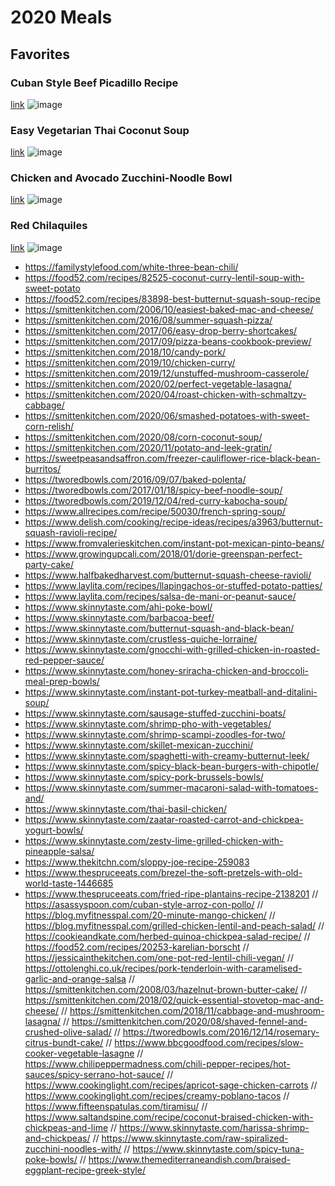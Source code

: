 # 2020 Meals

## Favorites

### Cuban Style Beef Picadillo Recipe
[link](https://asassyspoon.com/cuban-style-beef-picadillo-recipe/)
![image](https://asassyspoon.com/wp-content/uploads/cuban-style-beef-picadillo-6.jpg)

### Easy Vegetarian Thai Coconut Soup
[link](https://asassyspoon.com/easy-vegetarian-thai-coconut-soup/)
![image](https://asassyspoon.com/wp-content/uploads/2018/01/vegetarian-thai-coconut-soup-dairy-free-easy1.jpg)

### Chicken and Avocado Zucchini-Noodle Bowl
[link](https://blog.myfitnesspal.com/chicken-and-avocado-zucchini-noodle-bowl/)
![image](https://blog.myfitnesspal.com/wp-content/uploads/2018/08/Chicken-and-Avocado-Zucchini-Noodle-Bowl-752x472.jpg)

### Red Chilaquiles
[link](https://cookieandkate.com/best-red-chilaquiles-recipe/)
![image](https://cookieandkate.com/images/2019/10/best-red-chilaquiles-recipe-3-768x1154.jpg)

+ https://familystylefood.com/white-three-bean-chili/
+ https://food52.com/recipes/82525-coconut-curry-lentil-soup-with-sweet-potato
+ https://food52.com/recipes/83898-best-butternut-squash-soup-recipe
+ https://smittenkitchen.com/2006/10/easiest-baked-mac-and-cheese/
+ https://smittenkitchen.com/2016/08/summer-squash-pizza/
+ https://smittenkitchen.com/2017/06/easy-drop-berry-shortcakes/
+ https://smittenkitchen.com/2017/09/pizza-beans-cookbook-preview/
+ https://smittenkitchen.com/2018/10/candy-pork/
+ https://smittenkitchen.com/2019/10/chicken-curry/
+ https://smittenkitchen.com/2019/12/unstuffed-mushroom-casserole/
+ https://smittenkitchen.com/2020/02/perfect-vegetable-lasagna/
+ https://smittenkitchen.com/2020/04/roast-chicken-with-schmaltzy-cabbage/
+ https://smittenkitchen.com/2020/06/smashed-potatoes-with-sweet-corn-relish/
+ https://smittenkitchen.com/2020/08/corn-coconut-soup/
+ https://smittenkitchen.com/2020/11/potato-and-leek-gratin/
+ https://sweetpeasandsaffron.com/freezer-cauliflower-rice-black-bean-burritos/
+ https://tworedbowls.com/2016/09/07/baked-polenta/
+ https://tworedbowls.com/2017/01/18/spicy-beef-noodle-soup/
+ https://tworedbowls.com/2019/12/04/red-curry-kabocha-soup/
+ https://www.allrecipes.com/recipe/50030/french-spring-soup/
+ https://www.delish.com/cooking/recipe-ideas/recipes/a3963/butternut-squash-ravioli-recipe/
+ https://www.fromvalerieskitchen.com/instant-pot-mexican-pinto-beans/
+ https://www.growingupcali.com/2018/01/dorie-greenspan-perfect-party-cake/
+ https://www.halfbakedharvest.com/butternut-squash-cheese-ravioli/
+ https://www.laylita.com/recipes/llapingachos-or-stuffed-potato-patties/
+ https://www.laylita.com/recipes/salsa-de-mani-or-peanut-sauce/
+ https://www.skinnytaste.com/ahi-poke-bowl/
+ https://www.skinnytaste.com/barbacoa-beef/
+ https://www.skinnytaste.com/butternut-squash-and-black-bean/
+ https://www.skinnytaste.com/crustless-quiche-lorraine/
+ https://www.skinnytaste.com/gnocchi-with-grilled-chicken-in-roasted-red-pepper-sauce/
+ https://www.skinnytaste.com/honey-sriracha-chicken-and-broccoli-meal-prep-bowls/
+ https://www.skinnytaste.com/instant-pot-turkey-meatball-and-ditalini-soup/
+ https://www.skinnytaste.com/sausage-stuffed-zucchini-boats/
+ https://www.skinnytaste.com/shrimp-pho-with-vegetables/
+ https://www.skinnytaste.com/shrimp-scampi-zoodles-for-two/
+ https://www.skinnytaste.com/skillet-mexican-zucchini/
+ https://www.skinnytaste.com/spaghetti-with-creamy-butternut-leek/
+ https://www.skinnytaste.com/spicy-black-bean-burgers-with-chipotle/
+ https://www.skinnytaste.com/spicy-pork-brussels-bowls/
+ https://www.skinnytaste.com/summer-macaroni-salad-with-tomatoes-and/
+ https://www.skinnytaste.com/thai-basil-chicken/
+ https://www.skinnytaste.com/zaatar-roasted-carrot-and-chickpea-yogurt-bowls/
+ https://www.skinnytaste.com/zesty-lime-grilled-chicken-with-pineapple-salsa/
+ https://www.thekitchn.com/sloppy-joe-recipe-259083
+ https://www.thespruceeats.com/brezel-the-soft-pretzels-with-old-world-taste-1446685
+ https://www.thespruceeats.com/fried-ripe-plantains-recipe-2138201
// https://asassyspoon.com/cuban-style-arroz-con-pollo/
// https://blog.myfitnesspal.com/20-minute-mango-chicken/
// https://blog.myfitnesspal.com/grilled-chicken-lentil-and-peach-salad/
// https://cookieandkate.com/herbed-quinoa-chickpea-salad-recipe/
// https://food52.com/recipes/20253-karelian-borscht
// https://jessicainthekitchen.com/one-pot-red-lentil-chili-vegan/
// https://ottolenghi.co.uk/recipes/pork-tenderloin-with-caramelised-garlic-and-orange-salsa
// https://smittenkitchen.com/2008/03/hazelnut-brown-butter-cake/
// https://smittenkitchen.com/2018/02/quick-essential-stovetop-mac-and-cheese/
// https://smittenkitchen.com/2018/11/cabbage-and-mushroom-lasagna/
// https://smittenkitchen.com/2020/08/shaved-fennel-and-crushed-olive-salad/
// https://tworedbowls.com/2016/12/14/rosemary-citrus-bundt-cake/
// https://www.bbcgoodfood.com/recipes/slow-cooker-vegetable-lasagne
// https://www.chilipeppermadness.com/chili-pepper-recipes/hot-sauces/spicy-serrano-hot-sauce/
// https://www.cookinglight.com/recipes/apricot-sage-chicken-carrots
// https://www.cookinglight.com/recipes/creamy-poblano-tacos
// https://www.fifteenspatulas.com/tiramisu/
// https://www.saltandspine.com/recipe/coconut-braised-chicken-with-chickpeas-and-lime
// https://www.skinnytaste.com/harissa-shrimp-and-chickpeas/
// https://www.skinnytaste.com/raw-spiralized-zucchini-noodles-with/
// https://www.skinnytaste.com/spicy-tuna-poke-bowls/
// https://www.themediterraneandish.com/braised-eggplant-recipe-greek-style/